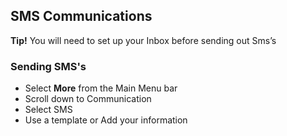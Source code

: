## **SMS Communications**

**Tip!** You will need to set up your Inbox before sending out Sms’s

### **Sending SMS's**  

-	Select **More** from the Main Menu bar
-	Scroll down to Communication
-	Select SMS
-	Use a template or Add your information
